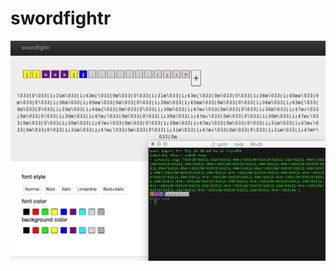 # swordfightr

![swordfightr screenshot](https://raw.githubusercontent.com/CamHenlin/swordfightr/master/swordfightr.png "swordfightr screenshot")